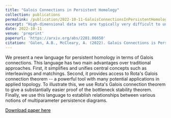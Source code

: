 ```yaml
---
title: "Galois Connections in Persistent Homology"
collection: publications
permalink: /publication/2022-10-11-GaloisConnectionsInPersistentHomology/
excerpt: "High-dimensional data sets are typically very difficult to understand. Statistics provides a wealth of quantitative tools for tackling this problem. Topological data analysis (TDA) on the other hand offers qualitative invariants for understanding high-dimensional data sets. Persistent homology is the main tool used in TDA. It takes as input a nested sequence of spaces and outputs an invariant that captures where holes were born and died in the sequence of spaces. This invariant is called the persistence diagram or barcode. We provide a new language for studying persistent homology. We show that this language unifies central concepts in persistent homology. And it also provides access to Rota's Galois connection theorem."
date: 2022-10-11
venue: 'preprint'
paperurl: 'https://arxiv.org/abs/2201.06650'
citation: 'Gülen, A.B., McCleary, A. (2022). Galois Connections is Persistent Homology. <i>arXiv preprint</i>. arXiv:2201.06650.'
---
```

We present a new language for persistent homology in terms of Galois connections. This language has two main advantages over traditional approaches. First, it simplifies and unifies central concepts such as interleavings and matchings. Second, it provides access to Rota's Galois connection theorem -- a powerful tool with many potential applications in applied topology. To illustrate this, we use Rota's Galois connection theorem to give a substantially easier proof of the bottleneck stability theorem. Finally, we use this language to establish relationships between various notions of multiparameter persistence diagrams.

<a href="https://arxiv.org/abs/2201.06650" style="color:#000000;">Download paper here</a>

<!---Recommended citation: Gulen, A.B., McCleary, A. (2022). "Galois Conenctions in Persistent Homology" <i>arXiv preprint</i>. arXiv:2201.06650. --->
